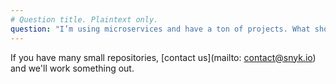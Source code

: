 ```yaml
---
# Question title. Plaintext only.
question: "I’m using microservices and have a ton of projects. What should I do?"
---
```


If you have many small repositories, [contact us](mailto: contact@snyk.io) and we'll work something out.
